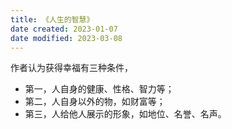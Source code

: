 ```yaml
---
title: 《人生的智慧》
date created: 2023-01-07
date modified: 2023-03-08
---
```


作者认为获得幸福有三种条件，

- 第一，人自身的健康、性格、智力等；
- 第二，人自身以外的物，如财富等；
- 第三，人给他人展示的形象，如地位、名誉、名声。
